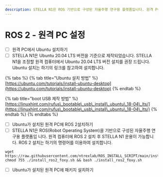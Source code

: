 ```yaml
---
description: STELLA N1은 ROS 기반으로 구성된 자율주행 연구용 플랫폼입니다. 원격 PC에 ROS  설치 후 STELLA N1 운용이 가능합니다.
---
```


# ROS 2 - 원격 PC 설정

* [ ] 원격 PC에서 Ubuntu 설치하기 &#x20;
* [ ] STELLA N1은 Ubuntu 20.04 LTS 버전을 기준으로 제작되었습니다. STELLA N1을 조정할 원격 컴퓨터에서 Ubuntu  20.04 LTS 버전 설치를 권장 드립니다. Ubuntu 설치는 하기의 링크를 참고하여 설치합니다.

{% tabs %}
{% tab title="Ubuntu 설치 방법" %}
[https://ubuntu.com/tutorials/install-ubuntu-desktop](https://ubuntu.com/tutorials/install-ubuntu-desktop)
{% endtab %}

{% tab title="boot USB 제작 방법" %}
[https://linuxhint.com/rufus\_bootable\_usb\_install\_ubuntu\_18-04\_lts/](https://linuxhint.com/rufus\_bootable\_usb\_install\_ubuntu\_18-04\_lts/)
{% endtab %}
{% endtabs %}

* [ ] Ubuntu가 설치된 원격 PC에 ROS 2설치하기
* [ ] STELLA N1은 ROS(Robot Operating System)을 기반으로 구성된 자율주행 연구용 플랫폼입 니다. 원격 컴퓨터에 ROS 2 설치 후 STELLA N1 운용이 가능합니다. ROS 2 설치는 하기의 명령어를 이용하여 설치합니다.&#x20;

```
wget https://raw.githubusercontent.com/ntrexlab/ROS_INSTALL_SCRIPT/main/install_ros2_foxy.sh&& chmod 755 ./install_ros2_foxy.sh && bash ./install_ros2_foxy.sh
```

* [ ] Ubuntu가 설치된 원격 PC에 패키지 설치하기&#x20;
